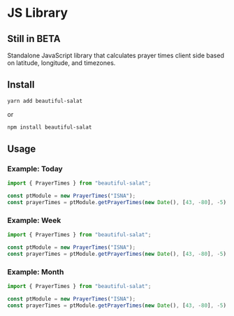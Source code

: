 # JS Library

## Still in BETA

Standalone JavaScript library that calculates prayer times client side based on latitude, longitude, and timezones.

## Install

```bash
yarn add beautiful-salat
```

or

```bash
npm install beautiful-salat
```

## Usage

### Example: Today

```javascript
import { PrayerTimes } from "beautiful-salat";

const ptModule = new PrayerTimes("ISNA");
const prayerTimes = ptModule.getPrayerTimes(new Date(), [43, -80], -5);
```

### Example: Week

```javascript
import { PrayerTimes } from "beautiful-salat";

const ptModule = new PrayerTimes("ISNA");
const prayerTimes = ptModule.getPrayerTimes(new Date(), [43, -80], -5);
```

### Example: Month

```javascript
import { PrayerTimes } from "beautiful-salat";

const ptModule = new PrayerTimes("ISNA");
const prayerTimes = ptModule.getPrayerTimes(new Date(), [43, -80], -5);
```
